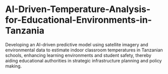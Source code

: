 # AI-Driven-Temperature-Analysis-for-Educational-Environments-in-Tanzania
Developing an AI-driven predictive model using satellite imagery and environmental data to estimate indoor classroom temperatures in Tanzanian schools, enhancing learning environments and student safety, thereby aiding educational authorities in strategic infrastructure planning and policy making.
